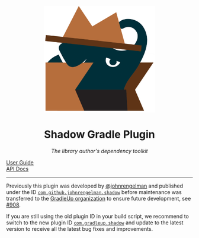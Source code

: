 <div style="text-align: center;">
  <img src="images/logo.svg" alt="Gradle Shadow Plugin" style="max-width: 300px; height: auto;">
  <h1><strong>Shadow Gradle Plugin</strong></h1>
  <p><em>The library author's dependency toolkit</em></p>
</div>

[User Guide](introduction/)  
[API Docs](https://gradleup.com/shadow/api/index.html)

---

Previously this plugin was developed by [@johnrengelman](https://github.com/johnrengelman) and published under the ID [
`com.github.johnrengelman.shadow`](https://plugins.gradle.org/plugin/com.github.johnrengelman.shadow)
before maintenance was transferred to the [GradleUp organization](https://github.com/GradleUp) to ensure future
development, see [#908](https://github.com/GradleUp/shadow/issues/908).

If you are still using the old plugin ID in your build script, we recommend to switch to the new plugin ID [
`com.gradleup.shadow`](https://plugins.gradle.org/plugin/com.gradleup.shadow)
and update to the latest version to receive all the latest bug fixes and improvements.
